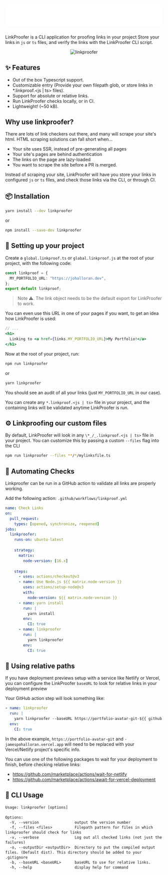 # ![LinkProofer](https://github.com/jamespohalloran/linkproofer/blob/master/assets/logo.svg "LinkProofer")

LinkProofer is a CLI application for proofing links in your project
Store your links in `js` or `ts` files, and verify the links with the LinkProofer CLI script.

<p align="center">
  <img src="https://media.giphy.com/media/pC4IgjB4fxVZFggIPG/giphy.gif" width="597" alt="linkproofer">
</p>

## ✨ Features

- Out of the box Typescript support.
- Customizable entry (Provide your own filepath glob, or store links in \*.linkproof.<js | ts> files).
- Support for absolute or relative links.
- Run LinkProofer checks locally, or in CI.
- Lightweight! (~50 kB).

## Why use linkproofer?

There are lots of link checkers out there, and many will scrape your site's html. HTML scraping solutions can fall short when...

- Your site uses SSR, instead of pre-generating all pages
- Your site's pages are behind authentication
- The links on the page are lazy-loaded
- You want to scrape the site before a PR is merged.

Instead of scraping your site, LinkProofer will have you store your links in configured `js` or `ts` files, and check those links via the CLI, or through CI.

## 📦 Installation

```bash
yarn install --dev linkproofer
```

or

```bash
npm install --save-dev linkproofer
```

## 🔧 Setting up your project

Create a `global.linkproof.ts` or `global.linkproof.js` at the root of your project, with the following code:

```ts
const linkproof = {
  MY_PORTFOLIO_URL: "https://johalloran.dev",
};
export default linkproof;
```

> Note ⚠️. The link object needs to be the default export for LinkProofer to work.

You can even use this URL in one of your pages if you want, to get an idea how LinkProofer is used:

```jsx
// ...
<h1>
  Linking to <a href={links.MY_PORTFOLIO_URL}>My Portfolio!</a>
</h1>
```

Now at the root of your project, run:

```bash
npm run linkproofer
```

or

```bash
yarn linkproofer
```

You should see an audit of all your links (just `MY_PORTFOLIO_URL` in our case).

You can create any `*.linkproof.<js | ts>` file in your project, and the containing links will be validated anytime LinkProofer is run.

## ⚙️ Linkproofing our custom files

By default, LinkProofer will look in any `\*_/_.linkproof.<js | ts>` file in your project. You can customize this by passing a custom `--files` flag into the CLI

```bash
npm run linkproofer --files **/*/mylinksfile.ts
```

## 🤖 Automating Checks

Linkproofer can be run in a GitHub action to validate all links are properly working.

Add the following action: `.github/workflows/linkproof.yml`

```yml
name: Check Links
on:
  pull_request:
    types: [opened, synchronize, reopened]
jobs:
  linkproofer:
    runs-on: ubuntu-latest

    strategy:
      matrix:
        node-version: [16.x]

    steps:
      - uses: actions/checkout@v3
      - name: Use Node.js ${{ matrix.node-version }}
        uses: actions/setup-node@v3
        with:
          node-version: ${{ matrix.node-version }}
      - name: yarn install
        run: |
          yarn install
        env:
          CI: true
      - name: linkproofer
        run: |
          yarn linkproofer
        env:
          CI: true
```

## 📁 Using relative paths

If you have deployment previews setup with a service like Netlify or Vercel, you can configure the LinkProofer `baseURL` to look for relative links in your deployment preview

Your GitHub action step will look something like:

```yml
- name: linkproofer
  run: |
    yarn linkproofer --baseURL https://portfolio-avatar-git-${{ github.head_ref }}-jamespohalloran.vercel.app
  env:
    CI: true
```

In the above example, `https://portfolio-avatar-git` and `-jamespohalloran.vercel.app` will need to be replaced with your Vercel/Netlify project's specific info.

You can use one of the following packages to wait for your deployment to finish, before checking relative links:

- https://github.com/marketplace/actions/wait-for-netlify
- https://github.com/marketplace/actions/await-for-vercel-deployment

## 📖 CLI Usage

```
Usage: linkproofer [options]

Options:
  -V, --version                output the version number
  -f, --files <files>          Filepath pattern for files in which linkproofer should check for links
  -v, --verbose                Log out all checked links (not just the failures)
  -o, --outputDir <outputDir>  Directory to put the compiled output files. (Default dist). This directory should be added to your .gitignore
  -b, --baseURL <baseURL>      baseURL to use for relative links.
  -h, --help                   display help for command
```
